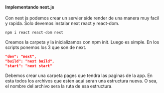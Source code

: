#### Implementando next.js
Con next js podemos crear un servier side render de una manera muy facil y rapida. Solo devemos instalar next react y react-dom.
~~~js
npm i react react-dom next
~~~
Creamos la carpeta y la inicializamos con npm init. Luego es simple. En los scripts ponemos los 3 que son de next.
~~~json
"dev": "next",
"build": "next build",
"start": "next start"
~~~
Debemos crear una carpeta pages que tendra las paginas de la app. En esta todos los archivos que esten aqui seran una estructura nueva. O sea, el nombre del archivo sera la ruta de esa estructura.